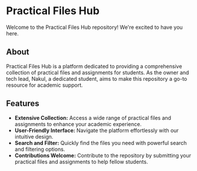 # Practical Files Hub

Welcome to the Practical Files Hub repository! We're excited to have you here.

## About

Practical Files Hub is a platform dedicated to providing a comprehensive collection of practical files and assignments for students. As the owner and tech lead, Nakul, a dedicated student, aims to make this repository a go-to resource for academic support.

## Features

- **Extensive Collection:** Access a wide range of practical files and assignments to enhance your academic experience.
- **User-Friendly Interface:** Navigate the platform effortlessly with our intuitive design.
- **Search and Filter:** Quickly find the files you need with powerful search and filtering options.
- **Contributions Welcome:** Contribute to the repository by submitting your practical files and assignments to help fellow students.
